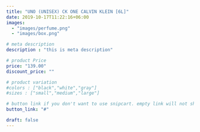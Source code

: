 ```yaml
---
title: "UNO (UNISEX) CK ONE CALVIN KLEIN [6L]"
date: 2019-10-17T11:22:16+06:00
images: 
  - "images/perfume.png"
  - "images/box.png"

# meta description
description : "this is meta description"

# product Price
price: "139.00"
discount_price: ""

# product variation
#colors : ["black","white","gray"]
#sizes : ["small","medium","large"]

# button link if you don't want to use snipcart. empty link will not show button
button_link: "#"

draft: false
---
```


